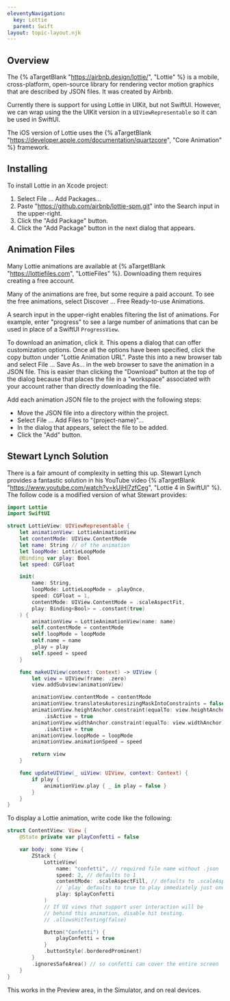 ```yaml
---
eleventyNavigation:
  key: Lottie
  parent: Swift
layout: topic-layout.njk
---
```


## Overview

The {% aTargetBlank "https://airbnb.design/lottie/", "Lottie" %} is a
mobile, cross-platform, open-source library
for rendering vector motion graphics that are described by JSON files.
It was created by Airbnb.

Currently there is support for using Lottie in UIKit, but not SwiftUI.
However, we can wrap using the the UIKit version in a `UIViewRepresentable`
so it can be used in SwiftUI.

The iOS version of Lottie uses the {% aTargetBlank
"https://developer.apple.com/documentation/quartzcore", "Core Animation" %}
framework.

## Installing

To install Lottie in an Xcode project:

1. Select File ... Add Packages...
1. Paste "https://github.com/airbnb/lottie-spm.git"
   into the Search input in the upper-right.
1. Click the "Add Package" button.
1. Click the "Add Package" button in the next dialog that appears.

## Animation Files

Many Lottie animations are available at {% aTargetBlank
"https://lottiefiles.com", "LottieFiles" %}.
Downloading them requires creating a free account.

Many of the animations are free, but some require a paid account.
To see the free animations, select Discover ... Free Ready-to-use Animations.

A search input in the upper-right enables filtering the list of animations.
For example, enter "progress" to see a large number of animations
that can be used in place of a SwiftUI `ProgressView`.

To download an animation, click it.
This opens a dialog that can offer customization options.
Once all the options have been specified,
click the copy button under "Lottie Animation URL".
Paste this into a new browser tab and select File ... Save As...
in the web browser to save the animation in a JSON file.
This is easier than clicking the "Download" button at the top of the dialog
because that places the file in a "workspace" associated with your account
rather than directly downloading the file.

Add each animation JSON file to the project with the following steps:

- Move the JSON file into a directory within the project.
- Select File ... Add Files to "{project-name}"...
- In the dialog that appears, select the file to be added.
- Click the "Add" button.

## Stewart Lynch Solution

There is a fair amount of complexity in setting this up.
Stewart Lynch provides a fantastic solution in his YouTube video
{% aTargetBlank "https://www.youtube.com/watch?v=kUjHl7zfCeg",
"Lottie 4 in SwiftUI" %}.
The follow code is a modified version of what Stewart provides:

```swift
import Lottie
import SwiftUI

struct LottieView: UIViewRepresentable {
    let animationView: LottieAnimationView
    let contentMode: UIView.ContentMode
    let name: String // of the animation
    let loopMode: LottieLoopMode
    @Binding var play: Bool
    let speed: CGFloat

    init(
        name: String,
        loopMode: LottieLoopMode = .playOnce,
        speed: CGFloat = 1,
        contentMode: UIView.ContentMode = .scaleAspectFit,
        play: Binding<Bool> = .constant(true)
    ) {
        animationView = LottieAnimationView(name: name)
        self.contentMode = contentMode
        self.loopMode = loopMode
        self.name = name
        _play = play
        self.speed = speed
    }

    func makeUIView(context: Context) -> UIView {
        let view = UIView(frame: .zero)
        view.addSubview(animationView)

        animationView.contentMode = contentMode
        animationView.translatesAutoresizingMaskIntoConstraints = false
        animationView.heightAnchor.constraint(equalTo: view.heightAnchor)
            .isActive = true
        animationView.widthAnchor.constraint(equalTo: view.widthAnchor)
            .isActive = true
        animationView.loopMode = loopMode
        animationView.animationSpeed = speed

        return view
    }

    func updateUIView(_ uiView: UIView, context: Context) {
        if play {
            animationView.play { _ in play = false }
        }
    }
}
```

To display a Lottie animation, write code like the following:

```swift
struct ContentView: View {
    @State private var playConfetti = false

    var body: some View {
        ZStack {
            LottieView(
                name: "confetti", // required file name without .json
                speed: 2, // defaults to 1
                contentMode: .scaleAspectFill, // defaults to .scaleAspectFit
                // `play` defaults to true to play immediately just one time.
                play: $playConfetti
            )
            // If UI views that support user interaction will be
            // behind this animation, disable hit testing.
            // .allowsHitTesting(false)

            Button("Confetti") {
                playConfetti = true
            }
            .buttonStyle(.borderedProminent)
        }
        .ignoresSafeArea() // so confetti can cover the entire screen
    }
}
```

This works in the Preview area, in the Simulator, and on real devices.
